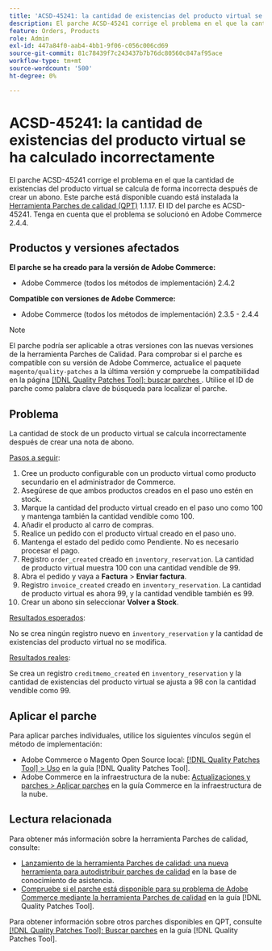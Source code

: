 ```yaml
---
title: 'ACSD-45241: la cantidad de existencias del producto virtual se ha calculado incorrectamente'
description: El parche ACSD-45241 corrige el problema en el que la cantidad de existencias del producto virtual se calcula de forma incorrecta después de crear un abono. Este parche está disponible cuando está instalada la [Quality Patches Tool (QPT)](https://experienceleague.adobe.com/en/docs/commerce-knowledge-base/kb/announcements/commerce-announcements/magento-quality-patches-released-new-tool-to-self-serve-quality-patches) 1.1.17. El ID del parche es ACSD-45241. Tenga en cuenta que el problema se solucionó en Adobe Commerce 2.4.4.
feature: Orders, Products
role: Admin
exl-id: 447a84f0-aab4-4bb1-9f06-c056c006cd69
source-git-commit: 81c78439f7c243437b7b76dc80560c847af95ace
workflow-type: tm+mt
source-wordcount: '500'
ht-degree: 0%

---
```


# ACSD-45241: la cantidad de existencias del producto virtual se ha calculado incorrectamente

El parche ACSD-45241 corrige el problema en el que la cantidad de existencias del producto virtual se calcula de forma incorrecta después de crear un abono. Este parche está disponible cuando está instalada la [Herramienta Parches de calidad (QPT)](https://experienceleague.adobe.com/en/docs/commerce-knowledge-base/kb/announcements/commerce-announcements/magento-quality-patches-released-new-tool-to-self-serve-quality-patches) 1.1.17. El ID del parche es ACSD-45241. Tenga en cuenta que el problema se solucionó en Adobe Commerce 2.4.4.

## Productos y versiones afectados

**El parche se ha creado para la versión de Adobe Commerce:**

* Adobe Commerce (todos los métodos de implementación) 2.4.2

**Compatible con versiones de Adobe Commerce:**

* Adobe Commerce (todos los métodos de implementación) 2.3.5 - 2.4.4

>[!NOTE]
>
>El parche podría ser aplicable a otras versiones con las nuevas versiones de la herramienta Parches de Calidad. Para comprobar si el parche es compatible con su versión de Adobe Commerce, actualice el paquete `magento/quality-patches` a la última versión y compruebe la compatibilidad en la página [[!DNL Quality Patches Tool]: buscar parches ](https://experienceleague.adobe.com/en/docs/commerce-knowledge-base/kb/announcements/commerce-announcements/magento-quality-patches-released-new-tool-to-self-serve-quality-patches). Utilice el ID de parche como palabra clave de búsqueda para localizar el parche.

## Problema

La cantidad de stock de un producto virtual se calcula incorrectamente después de crear una nota de abono.

<u>Pasos a seguir</u>:

1. Cree un producto configurable con un producto virtual como producto secundario en el administrador de Commerce.
1. Asegúrese de que ambos productos creados en el paso uno estén en stock.
1. Marque la cantidad del producto virtual creado en el paso uno como 100 y mantenga también la cantidad vendible como 100.
1. Añadir el producto al carro de compras.
1. Realice un pedido con el producto virtual creado en el paso uno.
1. Mantenga el estado del pedido como Pendiente. No es necesario procesar el pago.
1. Registro `order_created` creado en `inventory_reservation`. La cantidad de producto virtual muestra 100 con una cantidad vendible de 99.
1. Abra el pedido y vaya a **Factura** > **Enviar factura**.
1. Registro `invoice_created` creado en `inventory_reservation`. La cantidad de producto virtual es ahora 99, y la cantidad vendible también es 99.
1. Crear un abono sin seleccionar **Volver a Stock**.

<u>Resultados esperados</u>:

No se crea ningún registro nuevo en `inventory_reservation` y la cantidad de existencias del producto virtual no se modifica.

<u>Resultados reales</u>:

Se crea un registro `creditmemo_created` en `inventory_reservation` y la cantidad de existencias del producto virtual se ajusta a 98 con la cantidad vendible como 99.

## Aplicar el parche

Para aplicar parches individuales, utilice los siguientes vínculos según el método de implementación:

* Adobe Commerce o Magento Open Source local: [[!DNL Quality Patches Tool] > Uso](/help/tools/quality-patches-tool/usage.md) en la guía [!DNL Quality Patches Tool].
* Adobe Commerce en la infraestructura de la nube: [Actualizaciones y parches > Aplicar parches](https://experienceleague.adobe.com/docs/commerce-cloud-service/user-guide/develop/upgrade/apply-patches.html) en la guía Commerce en la infraestructura de la nube.

## Lectura relacionada

Para obtener más información sobre la herramienta Parches de calidad, consulte:

* [Lanzamiento de la herramienta Parches de calidad: una nueva herramienta para autodistribuir parches de calidad](https://experienceleague.adobe.com/en/docs/commerce-knowledge-base/kb/announcements/commerce-announcements/magento-quality-patches-released-new-tool-to-self-serve-quality-patches) en la base de conocimiento de asistencia.
* [Compruebe si el parche está disponible para su problema de Adobe Commerce mediante la herramienta Parches de calidad](/help/tools/quality-patches-tool/patches-available-in-qpt/check-patch-for-magento-issue-with-magento-quality-patches.md) en la guía [!DNL Quality Patches Tool].

Para obtener información sobre otros parches disponibles en QPT, consulte [[!DNL Quality Patches Tool]: Buscar parches](https://experienceleague.adobe.com/tools/commerce-quality-patches/index.html) en la guía [!DNL Quality Patches Tool].
